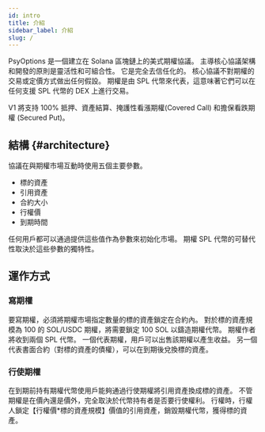 ```yaml
---
id: intro
title: 介紹
sidebar_label: 介紹
slug: /
---
```


PsyOptions 是一個建立在 Solana 區塊鏈上的美式期權協議。 主導核心協議架構和開發的原則是靈活性和可組合性。 它是完全去信任化的。 核心協議不對期權的交易或定價方式做出任何假設。 期權是由 SPL 代幣來代表，這意味著它們可以在任何支援 SPL 代幣的 DEX 上進行交易。

V1 將支持 100% 抵押、資產結算、掩護性看漲期權(Covered Call) 和擔保看跌期權 (Secured Put)。

## 結構 {#architecture}

協議在與期權市場互動時使用五個主要參數。

- 標的資產
- 引用資產
- 合約大小
- 行權價
- 到期時間

任何用戶都可以通過提供這些值作為參數來初始化市場。 期權 SPL 代幣的可替代性取決於這些參數的獨特性。

## 運作方式

### 寫期權

要寫期權，必須將期權市場指定數量的標的資產鎖定在合約內。 對於標的資產規模為 100 的 SOL/USDC 期權，將需要鎖定 100 SOL 以鑄造期權代幣。 期權作者將收到兩個 SPL 代幣。 一個代表期權，用戶可以出售該期權以產生收益。 另一個代表書面合約（對標的資產的債權），可以在到期後兌換標的資產。

### 行使期權

在到期前持有期權代幣使用戶能夠通過行使期權將引用資產換成標的資產。 不管期權是在價內還是價外，完全取決於代幣持有者是否要行使權利。 行權時，行權人鎖定【行權價*標的資產規模】價值的引用資產，銷毀期權代幣，獲得標的資產。
